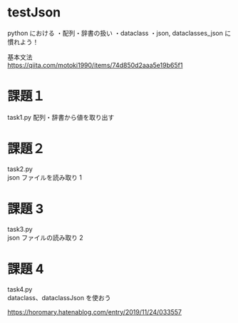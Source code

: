 # testJson

python における
・配列・辞書の扱い
・dataclass
・json, dataclasses_json
に慣れよう！<br>

基本文法<br>
https://qiita.com/motoki1990/items/74d850d2aaa5e19b65f1

# 課題１

task1.py
配列・辞書から値を取り出す

# 課題２

task2.py<br>
json ファイルを読み取り 1

# 課題 3

task3.py<br>
json ファイルの読み取り 2

# 課題 4

task4.py<br>
dataclass、dataclassJson を使おう<br>

https://horomary.hatenablog.com/entry/2019/11/24/033557
